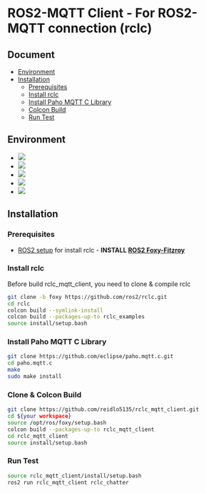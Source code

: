 # ROS2-MQTT Client - For ROS2-MQTT connection (rclc)

## Document
  - [Environment](#environment)
  - [Installation](#installation)
    - [Prerequisites](#prerequisites)
    - [Install rclc](#install-rclc)
    - [Install Paho MQTT C Library](#install-paho-mqtt-c-library)
    - [Colcon Build](#clone--colcon-build)
    - [Run Test](#run-test)

## Environment
* <img src="https://img.shields.io/badge/c-A8B9CC?style=for-the-badge&logo=c&logoColor=white">
* <img src="https://img.shields.io/badge/cmake-064F8C?style=for-the-badge&logo=cmake&logoColor=white">
* <img src="https://img.shields.io/badge/mqtt-660066?style=for-the-badge&logo=mqtt&logoColor=white">
* <img src="https://img.shields.io/badge/ROS2-22314E?style=for-the-badge&logo=ros&logoColor=white">
* <img src="https://img.shields.io/badge/ubuntu-E95420?style=for-the-badge&logo=ubuntu&logoColor=white">

## Installation

### Prerequisites
- [ROS2 setup](https://index.ros.org/doc/ros2/Installation/) for install rclc -
  **INSTALL [ROS2 Foxy-Fitzroy](https://docs.ros.org/en/foxy/Installation/Ubuntu-Install-Debians.html)**

### Install rclc
Before build rclc_mqtt_client, you need to clone & compile rclc
```bash
git clone -b foxy https://github.com/ros2/rclc.git
cd rclc
colcon build --symlink-install
colcon build --packages-up-to rclc_examples
source install/setup.bash
```

### Install Paho MQTT C Library
```bash
git clone https://github.com/eclipse/paho.mqtt.c.git
cd paho.mqtt.c
make
sudo make install
```

### Clone & Colcon Build
```bash
git clone https://github.com/reidlo5135/rclc_mqtt_client.git
cd ${your workspace}
source /opt/ros/foxy/setup.bash
colcon build --packages-up-to rclc_mqtt_client
cd rclc_mqtt_client
source install/setup.bash
```

### Run Test
```bash
source rclc_mqtt_client/install/setup.bash
ros2 run rclc_mqtt_client rclc_chatter
```